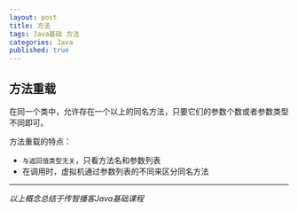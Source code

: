 ```yaml
---  
layout: post  
title: 方法  
tags: Java基础 方法  
categories: Java  
published: true  
---  
```


## 方法重载

在同一个类中，允许存在一个以上的同名方法，只要它们的参数个数或者参数类型不同即可。

方法重载的特点：

* `与返回值类型无关`，只看方法名和参数列表
* 在调用时，虚拟机通过参数列表的不同来区分同名方法


----------

*以上概念总结于传智播客Java基础课程*